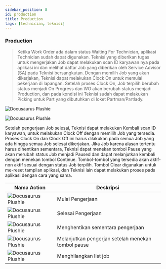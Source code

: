 ```yaml
---
sidebar_position: 8
id: production
title: Production
tags: [technician, teknisi]
---
```


### Production

> Ketika Work Order ada dalam status Waiting For Technician, aplikasi Technician sudah dapat digunakan. Teknisi yang diberikan tugas untuk mengerjakan Job dapat melakukan scan ID karyawan nya pada aplikasi ini dan melihat daftar Job yang diberikan oleh Service Advisor (SA) pada Teknisi bersangkutan. Dengan memilih Job yang akan dikerjakan, Teknisi dapat melakukan Clock On untuk memulai pekerjaan di lapangan. Setelah proses Clock On, Job terpilih berubah status menjadi On Progress dan WO akan berubah status menjadi Production, dan pada kondisi ini Teknisi sudah dapat melakukan Picking untuk Part yang dibutuhkan di loket Partman/Partlady.

![Docusaurus Plushie](/img/production/1.png)

![Docusaurus Plushie](/img/production/2.png)

Setelah pengerjaan Job selesai, Teknisi dapat melakukan Kembali scan ID karyawan, untuk melakukan Clock Off dengan memilih Job yang tersedia. Proses Clock On dan Clock Off ini harus dilakukan pada semua Job yang ada hingga semua Job selesai dikerjakan. Jika Job karena alasan tertentu harus dihentikan sementara, Teknisi dapat menekan tombol Pause yang akan merubah status Job menjadi Paused dan dapat melanjutkan kembali dengan menekan tombol Continue. Tombol-tombol yang tersedia akan aktif-non aktif sesuai dengan status Job terpilih. Tombol Clear digunakan untuk me-reset tampilan aplikasi, dan Teknisi lain dapat melakukan proses pada aplikasi dengan cara yang sama.

| Nama Action | Deskripsi |
|--------|--------|
| ![Docusaurus Plushie](/img/production/on.png) | Mulai Pengerjaan |
| ![Docusaurus Plushie](/img/production/off.png) | Selesai Pengerjaan |
| ![Docusaurus Plushie](/img/production/pause.png) | Menghentikan sementara pengerjaan |
| ![Docusaurus Plushie](/img/production/continue.png) | Melanjutkan pengerjan setelah menekan tombol pause |
| ![Docusaurus Plushie](/img/production/clear.png) | Menghilangkan list job |